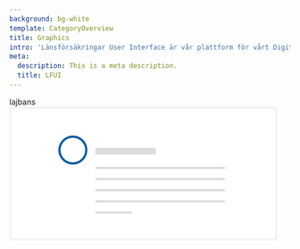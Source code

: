 ```yaml
---
background: bg-white
template: CategoryOverview
title: Graphics
intro: 'Länsförsäkringar User Interface är vår plattform för vårt Digitala varumärke. här guidar vi dig kring hur du kommer igång som en copy, UX, AD eller frontend utvecklare hos Länsförsäkringar. Du kan gå in på våra komponenter eller hittar vidare länkar till vår Brand portal Röda rummet.'
meta:
  description: This is a meta description.
  title: LFUI
---
```

<div class="ImageBlock ImageBlock__left"><div class="ImageBlock__content">lajbans </div><img src="/img/avatar.svg"  alt="" /></div>

